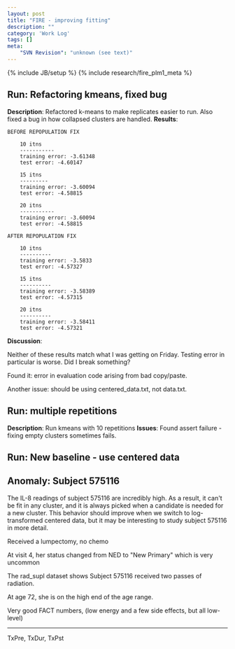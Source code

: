 ```yaml
---
layout: post
title: "FIRE - improving fitting"
description: ""
category: 'Work Log'
tags: []
meta: 
    "SVN Revision": "unknown (see text)"
---
```

{% include JB/setup %}
{% include research/fire_plm1_meta %}

Run: Refactoring kmeans, fixed bug
--------------
**Description**: Refactored k-means to make replicates easier to run.  Also fixed a bug in how collapsed clusters are handled.
**Results**:  

    BEFORE REPOPULATION FIX

        10 itns
        -----------
        training error: -3.61348
        test error: -4.60147

        15 itns
        ---------
        training error: -3.60094
        test error: -4.58815

        20 itns
        -----------
        training error: -3.60094
        test error: -4.58815

    AFTER REPOPULATION FIX

        10 itns
        ----------
        training error: -3.5833
        test error: -4.57327

        15 itns
        ----------
        training error: -3.58389
        test error: -4.57315

        20 itns
        ----------
        training error: -3.58411
        test error: -4.57321

**Discussion**: 

Neither of these results match what I was getting on Friday.  Testing error in particular is worse.  Did I break something?

Found it:  error in evaluation code arising from bad copy/paste.

Another issue:  should be using centered_data.txt, not data.txt.   

Run: multiple repetitions
-------
**Description**: Run kmeans with 10 repetitions
**Issues**:  Found assert failure - fixing empty clusters sometimes fails.

Run: New baseline - use centered data
-------

Anomaly:  Subject 575116
-----------------------

The IL-8 readings of subject 575116 are incredibly high.  As a result, it can't be fit in any cluster, and it is always picked when a candidate is needed for a new cluster.  This behavior should improve when we switch to log-transformed centered data, but it may be interesting to study subject 575116 in more detail.

Received a lumpectomy, no chemo

At visit 4, her status changed from NED to "New Primary" which is very uncommon

The rad_supl dataset shows Subject 575116 received two passes of radiation.

At age 72, she is on the high end of the age range.

Very good FACT numbers, (low energy and a few side effects, but all low-level)


----


TxPre, TxDur, TxPst




